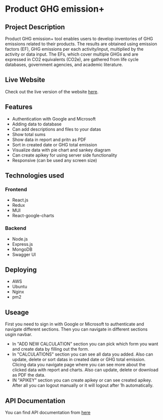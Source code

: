 # Product GHG emission+

## Project Description

Product GHG emission+ tool enables users to develop inventories of GHG emissions related to their products. The results are obtained using emission factors (EF), GHG emissions per each activity/input, multiplied by the activity or data input. The EFs, which cover multiple GHGs and are expressed in CO2 equivalents (CO2e), are gathered from life cycle databases, government agencies, and academic literature.

## Live Website

Check out the live version of the website [here](https://lca-tool.link).

## Features

- Authentication with Google and Microsoft
- Adding data to database
- Can add descriptions and files to your datas
- Show total sums
- Show data in report and pritn as PDF
- Sort in created date or GHG total emission
- Visualize data with pie chart and sankey diagram
- Can create apikey for using server side functionality
- Responsive (can be used any screen size)

## Technologies used

### Frontend

- React.js
- Redux
- MUI
- React-google-charts

### Backend

- Node.js
- Express.js
- MongoDB
- Swagger UI

## Deploying
- AWS
- Ubuntu
- Nginx
- pm2

## Useage

First you need to sign in with Google or Microsoft to authenticate and navigate different sections. Then you can navigate in different sections usgin navbar. 
- In "ADD NEW CALCULATION" section you can pick which form you want and create data by filling out the form.
- In "CALCULATIONS" section you can see all data you added. Also can update, delete or sort datas in created date or GHG total emission. Clicing data you navigate page where you can see more about the clicked data with report and charts. Also can update, delete or download as PDF the data.
- IN "APIKEY" section you can create apikey or can see created apikey.
After all you can logout manually or it will logout after 1h automatically.

## API Documentation

You can find API documentation from [here](https://lca-tool.link/api-docs/)